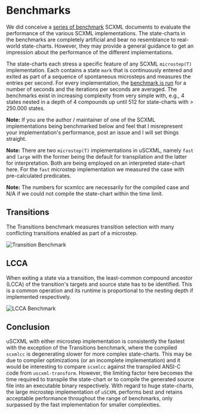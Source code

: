 # Benchmarks

We did conceive a [series of benchmark](https://github.com/tklab-tud/uscxml/tree/master/test/benchmarks) SCXML documents to evaluate the performance of the various SCXML implementations. The state-charts in the benchmarks are completely artificial and bear no resemblance to real-world state-charts. However, they may provide a general guidance to get an impression about the performance of the different implementations.

The state-charts each stress a specific feature of any SCXML `microstep(T)` implementation. Each contains a state `mark` that is continuously entered and exited as part of a sequence of spontaneous microsteps and measures the entries per second. For every implementation, the [benchmark is run](https://github.com/tklab-tud/uscxml/blob/master/contrib/benchmarks/run.sh) for a number of seconds and the iterations per seconds are averaged. The benchmarks exist in increasing complexity from very simple with, e.g., 4 states nested in a depth of 4 compounds up until 512 for state-charts with > 250.000 states.

**Note:** If you are the author / maintainer of one of the SCXML implementations being benchmarked below and feel that I misrepresent your implementation's performance, post an issue and I will set things straight.

**Note:** There are two `microstep(T)` implementations in uSCXML, namely `fast` and `large` with the former being the default for transpilation and the latter for interpretation. Both are being employed on an interpreted state-chart here. For the `fast` microstep implementation we measured the case with pre-calculated predicates.

**Note:** The numbers for scxmlcc are necessarily for the compiled case and N/A if we could not compile the state-chart within the time limit.

## Transitions

The Transitions benchmark measures transition selection with many conflicting transitions enabled as part of a microstep.

![Transition Benchmark](https://user-images.githubusercontent.com/980655/27858834-004c9c78-6177-11e7-8519-2f73f0ff9fb4.png)

## LCCA
When exiting a state via a transition, the least-common compound ancestor (LCCA) of the transition's targets and source state has to be identified. This is a common operation and its runtime is proportional to the nesting depth if implemented respectively.

![LCCA Benchmark](https://user-images.githubusercontent.com/980655/27858835-00527ecc-6177-11e7-85d2-46c83ad5ed71.png)

## Conclusion

uSCXML with either microstep implementation is consistently the fastest with the exception of the Transitions benchmark, where the compiled `scxmlcc` is degenerating slower for more complex state-charts. This may be due to compiler optimizations (or an incomplete implementation) and it would be interesting to compare `scxmlcc` against the transpiled ANSI-C code from `uscxml-transform`. However, the limiting factor here becomes the time required to transpile the state-chart or to compile the generated source file into an executable binary respectively. With regard to huge state-charts, the large microstep implementation of `uSCXML` performs best and retains acceptable performance throughout the range of benchmarks, only surpassed by the fast implementation for smaller complexities.
